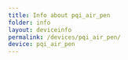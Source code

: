 ```yaml
---
title: Info about pqi_air_pen
folder: info
layout: deviceinfo
permalink: /devices/pqi_air_pen/
device: pqi_air_pen
---
```

